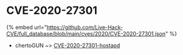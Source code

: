 # CVE-2020-27301
{% embed url="https://github.com/Live-Hack-CVE/full_database/blob/main/cves/2020/CVE-2020-27301.json" %}

* chertoGUN ~> [CVE-2020-27301-hostapd](https://www.alice-snow.ru/2020/database/cve-2020-27301/cve-2020-27301-hostapd-chertogun)